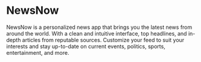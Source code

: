 # NewsNow

NewsNow is a personalized news app that brings you the latest news from around the world. With a clean and intuitive interface, top headlines, and in-depth articles from reputable sources. Customize your feed to suit your interests and stay up-to-date on current events, politics, sports, entertainment, and more.
